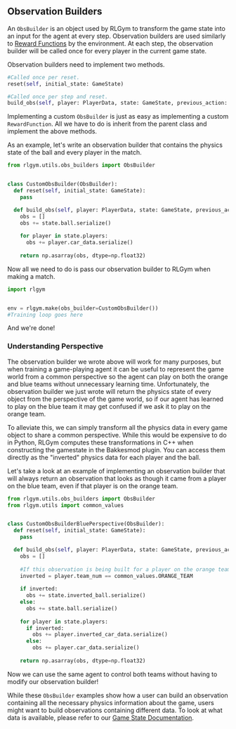## Observation Builders
An `ObsBuilder` is an object used by RLGym to transform the game state into an input for the agent at every step. Observation builders are used similarly to [Reward Functions](https://rlgym.github.io/docs-page.html#reward-functions)
by the environment. At each step, the observation builder will be called once for every player in the current game state.

Observation builders need to implement two methods.
```python
#Called once per reset.
reset(self, initial_state: GameState)

#Called once per step and reset.
build_obs(self, player: PlayerData, state: GameState, previous_action: np.ndarray) -> Any
```

Implementing a custom `ObsBuilder` is just as easy as implementing a custom `RewardFunction`. All we have to do is inherit from the parent class and implement the above methods.

As an example, let's write an observation builder that contains the physics state of the ball and every player in the match.
```python
from rlgym.utils.obs_builders import ObsBuilder


class CustomObsBuilder(ObsBuilder):
  def reset(self, initial_state: GameState):
    pass

  def build_obs(self, player: PlayerData, state: GameState, previous_action: np.ndarray) -> Any:
    obs = []
    obs += state.ball.serialize()
    
    for player in state.players:
      obs += player.car_data.serialize()
    
    return np.asarray(obs, dtype=np.float32)
```

Now all we need to do is pass our observation builder to RLGym when making a match.
```python
import rlgym


env = rlgym.make(obs_builder=CustomObsBuilder())
#Training loop goes here
```
And we're done!

### Understanding Perspective
The observation builder we wrote above will work for many purposes, but when training a game-playing agent it can be useful to represent the game world from a common perspective so the agent can play on both the orange and blue teams without unnecessary learning time. Unfortunately, the observation builder we just wrote will return the physics state of every object from the perspective of the game world, so if our agent has learned to play on the blue team it may get confused if we ask it to play on the orange team.

To alleviate this, we can simply transform all the physics data in every game object to share a common perspective. While this would be expensive to do in Python, RLGym computes these transformations in C++ when constructing the gamestate in the Bakkesmod plugin. You can access them directly as the "inverted" physics data for each player and the ball.

Let's take a look at an example of implementing an observation builder that will always return an observation that looks as though it came from a player on the blue team, even if that player is on the orange team.

```python
from rlgym.utils.obs_builders import ObsBuilder
from rlgym.utils import common_values


class CustomObsBuilderBluePerspective(ObsBuilder):
  def reset(self, initial_state: GameState):
    pass

  def build_obs(self, player: PlayerData, state: GameState, previous_action: np.ndarray) -> Any:
    obs = []
    
    #If this observation is being built for a player on the orange team, we need to invert all the physics data we use.
    inverted = player.team_num == common_values.ORANGE_TEAM
    
    if inverted:
      obs += state.inverted_ball.serialize()
    else:
      obs += state.ball.serialize()
      
    for player in state.players:
      if inverted:
        obs += player.inverted_car_data.serialize()
      else:
        obs += player.car_data.serialize()
    
    return np.asarray(obs, dtype=np.float32)
```

Now we can use the same agent to control both teams without having to modify our observation builder!

While these `ObsBuilder` examples show how a user can build an observation containing all the necessary physics information about the game, users might want to build observations containing different data. To look at what data is available, please refer to our [Game State Documentation]().
